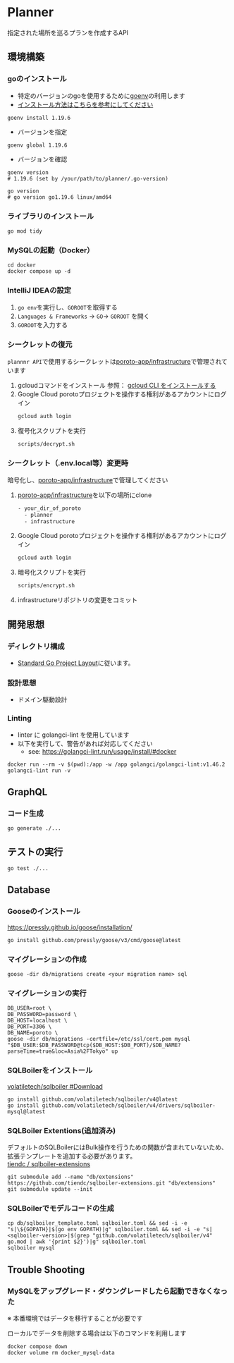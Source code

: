 # Planner

指定された場所を巡るプランを作成するAPI

## 環境構築

### goのインストール
- 特定のバージョンのgoを使用するために[goenv](https://github.com/syndbg/goenv)の利用します
- [インストール方法はこちらを参考にしてください](https://github.com/syndbg/goenv/blob/master/INSTALL.md)

```shell
goenv install 1.19.6
```
- バージョンを指定
```shell
goenv global 1.19.6
```
- バージョンを確認
```shell
goenv version
# 1.19.6 (set by /your/path/to/planner/.go-version)

go version
# go version go1.19.6 linux/amd64
```

### ライブラリのインストール
```shell
go mod tidy
```

### MySQLの起動（Docker）
```shell
cd docker
docker compose up -d
```

### IntelliJ IDEAの設定
1. `go env`を実行し、`GOROOT`を取得する
2. `Languages & Frameworks` → `GO`→ `GOROOT` を開く
3. `GOROOT`を入力する

### シークレットの復元

`plannnr API`で使用するシークレットは[poroto-app/infrastructure](https://github.com/poroto-app/infrastructure)で管理されています

1. gcloudコマンドをインストール
  参照： [gcloud CLI をインストールする](/https://cloud.google.com/sdk/docs/install)
2. Google Cloud porotoプロジェクトを操作する権利があるアカウントにログイン
   ```sh
   gcloud auth login
   ```
3. 復号化スクリプトを実行
    ```sh
    scripts/decrypt.sh
    ```
### シークレット（.env.local等）変更時
暗号化し、[poroto-app/infrastructure](https://github.com/poroto-app/infrastructure)で管理してください

1. [poroto-app/infrastructure](https://github.com/poroto-app/infrastructure)を以下の場所にclone
    ```sh
    - your_dir_of_poroto
      - planner
      - infrastructure
    ```
2. Google Cloud porotoプロジェクトを操作する権利があるアカウントにログイン
   ```sh
   gcloud auth login
   ```
3. 暗号化スクリプトを実行
    ```sh
    scripts/encrypt.sh
    ```
4. infrastructureリポジトリの変更をコミット

## 開発思想

### ディレクトリ構成

- [Standard Go Project Layout](https://github.com/golang-standards/project-layout)に従います。

### 設計思想

- ドメイン駆動設計

### Linting

- linter に golangci-lint を使用しています
- 以下を実行して、警告があれば対応してください
    - see: https://golangci-lint.run/usage/install/#docker

```shell
docker run --rm -v $(pwd):/app -w /app golangci/golangci-lint:v1.46.2 golangci-lint run -v
```

## GraphQL
### コード生成
```shell
go generate ./...
```

## テストの実行
```shell
go test ./...
```

## Database
### Gooseのインストール
https://pressly.github.io/goose/installation/
```shell
go install github.com/pressly/goose/v3/cmd/goose@latest
```

### マイグレーションの作成
```shell
goose -dir db/migrations create <your migration name> sql
```

### マイグレーションの実行
```shell
DB_USER=root \
DB_PASSWORD=password \
DB_HOST=localhost \
DB_PORT=3306 \
DB_NAME=poroto \
goose -dir db/migrations -certfile=/etc/ssl/cert.pem mysql "$DB_USER:$DB_PASSWORD@tcp($DB_HOST:$DB_PORT)/$DB_NAME?parseTime=true&loc=Asia%2FTokyo" up
```

### SQLBoilerをインストール
[volatiletech/sqlboiler #Download](https://github.com/volatiletech/sqlboiler?tab=readme-ov-file#download)
```shell
go install github.com/volatiletech/sqlboiler/v4@latest
go install github.com/volatiletech/sqlboiler/v4/drivers/sqlboiler-mysql@latest
````

### SQLBoiler Extentions(追加済み)
デフォルトのSQLBoilerにはBulk操作を行うための関数が含まれていないため、拡張テンプレートを追加する必要があります。  
[tiendc / sqlboiler-extensions](https://github.com/tiendc/sqlboiler-extensions)
```shell
git submodule add --name "db/extensions"  https://github.com/tiendc/sqlboiler-extensions.git "db/extensions"
git submodule update --init
```

### SQLBoilerでモデルコードの生成
```shell
cp db/sqlboiler_template.toml sqlboiler.toml && sed -i -e "s|\${GOPATH}|$(go env GOPATH)|g" sqlboiler.toml && sed -i -e "s|<sqlboiler-version>|$(grep "github.com/volatiletech/sqlboiler/v4" go.mod | awk '{print $2}')|g" sqlboiler.toml
sqlboiler mysql 
```

## Trouble Shooting
### MySQLをアップグレード・ダウングレードしたら起動できなくなった
※ 本番環境ではデータを移行することが必要です

ローカルでデータを削除する場合は以下のコマンドを利用します
```shell
docker compose down
docker volume rm docker_mysql-data
```